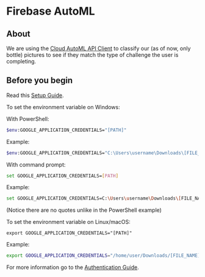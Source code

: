 # Firebase AutoML

## About
We are using the [Cloud AutoML API Client](https://googleapis.dev/nodejs/automl/latest/index.html) to classify our (as of now, only bottle) pictures to see if they match the type of challenge the user is completing.

## Before you begin
Read this [Setup Guide](https://cloud.google.com/vision/automl/docs/before-you-begin).

To set the environment variable on Windows:

With PowerShell:
```sh
$env:GOOGLE_APPLICATION_CREDENTIALS="[PATH]"
 ```
Example:
```sh
$env:GOOGLE_APPLICATION_CREDENTIALS="C:\Users\username\Downloads\[FILE_NAME].json"
```
With command prompt:
```sh
set GOOGLE_APPLICATION_CREDENTIALS=[PATH]
```
Example:
```sh
set GOOGLE_APPLICATION_CREDENTIALS=C:\Users\username\Downloads\[FILE_NAME].json
```
(Notice there are no quotes unlike in the PowerShell example)

To set the environment variable on Linux/macOS:
```shell
export GOOGLE_APPLICATION_CREDENTIALS="[PATH]"
```
Example:
```sh
export GOOGLE_APPLICATION_CREDENTIALS="/home/user/Downloads/[FILE_NAME].json"
```

For more information go to the [Authentication Guide](https://cloud.google.com/docs/authentication/getting-started#auth-cloud-implicit-nodejs).
